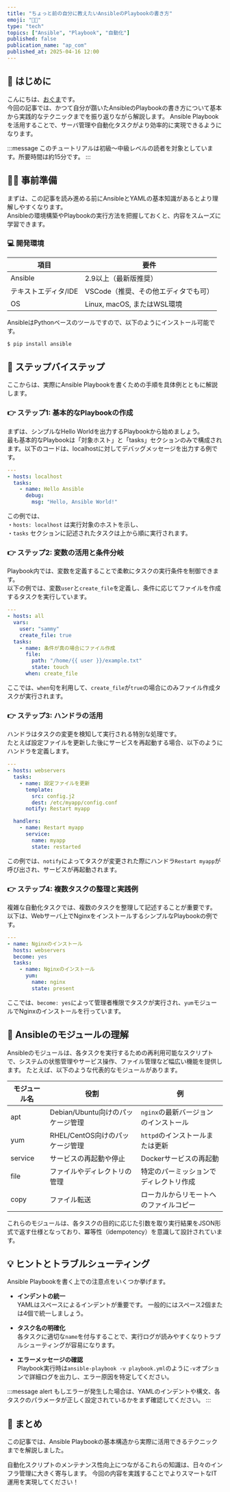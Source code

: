 ```yaml
---
title: "ちょっと前の自分に教えたいAnsibleのPlaybookの書き方"
emoji: "🧑‍🚀"
type: "tech"
topics: ["Ansible", "Playbook", "自動化"]
published: false
publication_name: "ap_com"
published_at: 2025-04-16 12:00
---
```


## 🌟 はじめに

こんにちは、[おぐま](https://github.com/9mak)です。  
今回の記事では、かつて自分が躓いたAnsibleのPlaybookの書き方について基本から実践的なテクニックまでを振り返りながら解説します。
Ansible Playbookを活用することで、サーバ管理や自動化タスクがより効率的に実現できるようになります。

:::message
このチュートリアルは初級〜中級レベルの読者を対象としています。所要時間は約15分です。
:::

## 👷‍♂️ 事前準備

まずは、この記事を読み進める前にAnsibleとYAMLの基本知識があるとより理解しやすくなります。  
Ansibleの環境構築やPlaybookの実行方法を把握しておくと、内容をスムーズに学習できます。

### 💻 開発環境

| 項目                | 要件                                |
| ------------------- | ----------------------------------- |
| Ansible             | 2.9以上（最新版推奨）               |
| テキストエディタ/IDE | VSCode（推奨、その他エディタでも可） |
| OS                  | Linux, macOS, またはWSL環境           |

AnsibleはPythonベースのツールですので、以下のようにインストール可能です。

```bash
$ pip install ansible
```

## 📖 ステップバイステップ

ここからは、実際にAnsible Playbookを書くための手順を具体例とともに解説します。

### 👉 ステップ1: 基本的なPlaybookの作成

まずは、シンプルなHello Worldを出力するPlaybookから始めましょう。  
最も基本的なPlaybookは「対象ホスト」と「tasks」セクションのみで構成されます。以下のコードは、localhostに対してデバッグメッセージを出力する例です。

```yaml
---
- hosts: localhost
  tasks:
    - name: Hello Ansible
      debug:
        msg: "Hello, Ansible World!"
```

この例では、  
・`hosts: localhost` は実行対象のホストを示し、  
・`tasks` セクションに記述されたタスクは上から順に実行されます。

### 👉 ステップ2: 変数の活用と条件分岐

Playbook内では、変数を定義することで柔軟にタスクの実行条件を制御できます。  
以下の例では、変数`user`と`create_file`を定義し、条件に応じてファイルを作成するタスクを実行しています。

```yaml
---
- hosts: all
  vars:
    user: "sammy"
    create_file: true
  tasks:
    - name: 条件が真の場合にファイル作成
      file:
        path: "/home/{{ user }}/example.txt"
        state: touch
      when: create_file
```

ここでは、`when`句を利用して、`create_file`が`true`の場合にのみファイル作成タスクが実行されます。

### 👉 ステップ3: ハンドラの活用

ハンドラはタスクの変更を検知して実行される特別な処理です。  
たとえば設定ファイルを更新した後にサービスを再起動する場合、以下のようにハンドラを定義します。

```yaml
---
- hosts: webservers
  tasks:
    - name: 設定ファイルを更新
      template:
        src: config.j2
        dest: /etc/myapp/config.conf
      notify: Restart myapp

  handlers:
    - name: Restart myapp
      service:
        name: myapp
        state: restarted
```

この例では、`notify`によってタスクが変更された際にハンドラ`Restart myapp`が呼び出され、サービスが再起動されます。

### 👉 ステップ4: 複数タスクの整理と実践例

複雑な自動化タスクでは、複数のタスクを整理して記述することが重要です。  
以下は、Webサーバ上でNginxをインストールするシンプルなPlaybookの例です。

```yaml
---
- name: Nginxのインストール
  hosts: webservers
  become: yes
  tasks:
    - name: Nginxのインストール
      yum:
        name: nginx
        state: present
```

ここでは、`become: yes`によって管理者権限でタスクが実行され、`yum`モジュールでNginxのインストールを行っています。

## 🔧 Ansibleのモジュールの理解

Ansibleのモジュールは、各タスクを実行するための再利用可能なスクリプトで、システムの状態管理やサービス操作、ファイル管理など幅広い機能を提供します。
たとえば、以下のような代表的なモジュールがあります。

| モジュール名 | 役割                         | 例                                      |
| ------------ | ---------------------------- | --------------------------------------- |
| apt          | Debian/Ubuntu向けのパッケージ管理   | `nginx`の最新バージョンのインストール       |
| yum          | RHEL/CentOS向けのパッケージ管理      | `httpd`のインストールまたは更新           |
| service      | サービスの再起動や停止             | Dockerサービスの再起動                   |
| file         | ファイルやディレクトリの管理        | 特定のパーミッションでディレクトリ作成       |
| copy         | ファイル転送                   | ローカルからリモートへのファイルコピー       |

これらのモジュールは、各タスクの目的に応じた引数を取り実行結果をJSON形式で返す仕様となっており、冪等性（idempotency）を意識して設計されています。

## 💡 ヒントとトラブルシューティング

Ansible Playbookを書く上での注意点をいくつか挙げます。

- **インデントの統一**  
  YAMLはスペースによるインデントが重要です。
  一般的にはスペース2個または4個で統一しましょう。

- **タスク名の明確化**  
  各タスクに適切な`name`を付与することで、実行ログが読みやすくなりトラブルシューティングが容易になります。

- **エラーメッセージの確認**  
  Playbook実行時は`ansible-playbook -v playbook.yml`のように`-v`オプションで詳細ログを出力し、エラー原因を特定してください。

:::message alert
もしエラーが発生した場合は、YAMLのインデントや構文、各タスクのパラメータが正しく設定されているかをまず確認してください。
:::

## 🎉 まとめ

この記事では、Ansible Playbookの基本構造から実際に活用できるテクニックまでを解説しました。

自動化スクリプトのメンテナンス性向上につながるこれらの知識は、日々のインフラ管理に大きく寄与します。
今回の内容を実践することでよりスマートなIT運用を実現してください！
